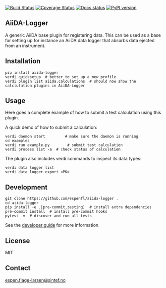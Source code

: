 [![Build Status](https://github.com/espenfl/aiida-logger/workflows/ci/badge.svg?branch=master)](https://travis-ci.org/espenfl/aiida-logger/actions)
[![Coverage Status](https://coveralls.io/repos/github/espenfl/aiida-logger/badge.svg?branch=master)](https://coveralls.io/github/espenfl/aiida-logger?branch=master)
[![Docs status](https://readthedocs.org/projects/aiida-logger/badge)](http://aiida-logger.readthedocs.io/)
[![PyPI version](https://badge.fury.io/py/aiida-logger.svg)](https://badge.fury.io/py/aiida-logger)

AiiDA-Logger
------------

A generic AiiDA base plugin for registering data. This can be used as a base for setting up for instance an AiiDA data logger that absorbs data ejected from an instrument.

## Installation

```shell
pip install aiida-logger
verdi quicksetup  # better to set up a new profile
verdi plugin list aiida.calculations  # should now show the calclulation plugins in AiiDA-Logger
```


## Usage

Here goes a complete example of how to submit a test calculation using this plugin.

A quick demo of how to submit a calculation:
```shell
verdi daemon start         # make sure the daemon is running
cd examples
verdi run example.py        # submit test calculation
verdi process list -a  # check status of calculation
```

The plugin also includes verdi commands to inspect its data types:
```shell
verdi data logger list
verdi data logger export <PK>
```

## Development

```shell
git clone https://github.com/espenfl/aiida-logger .
cd aiida-logger
pip install -e .[pre-commit,testing]  # install extra dependencies
pre-commit install  # install pre-commit hooks
pytest -v  # discover and run all tests
```

See the [developer guide](http://aiida-logger.readthedocs.io/en/latest/developer_guide/index.html) for more information.

## License

MIT


## Contact

espen.flage-larsen@sintef.no


